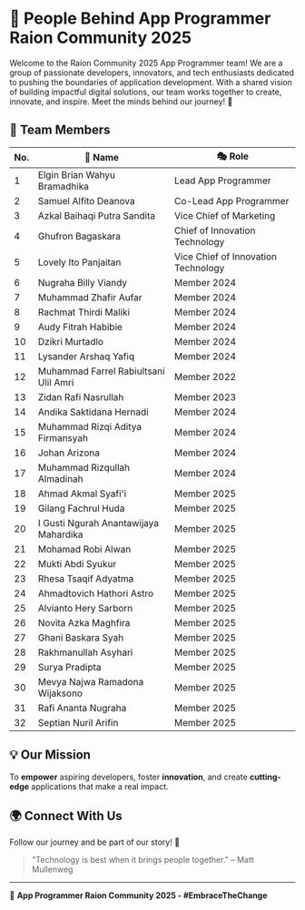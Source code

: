 # 🚀 People Behind App Programmer Raion Community 2025

Welcome to the Raion Community 2025 App Programmer team! We are a group of passionate developers, innovators, and tech enthusiasts dedicated to pushing the boundaries of application development. With a shared vision of building impactful digital solutions, our team works together to create, innovate, and inspire. Meet the minds behind our journey! 🎯

## 🌟 Team Members

| No. | 👤 Name                                   | 🎭 Role                           |
|-----|-------------------------------------------|-----------------------------------|
| 1   | Elgin Brian Wahyu Bramadhika              | Lead App Programmer               |
| 2   | Samuel Alfito Deanova                     | Co-Lead App Programmer            |
| 3   | Azkal Baihaqi Putra Sandita               | Vice Chief of Marketing           |
| 4   | Ghufron Bagaskara                         | Chief of Innovation Technology    |
| 5   | Lovely Ito Panjaitan                      | Vice Chief of Innovation Technology|
| 6   | Nugraha Billy Viandy                      | Member 2024                       |
| 7   | Muhammad Zhafir Aufar                     | Member 2024                       |
| 8   | Rachmat Thirdi Maliki                     | Member 2024                       |
| 9   | Audy Fitrah Habibie                       | Member 2024                       |
| 10  | Dzikri Murtadlo                           | Member 2024                       |
| 11  | Lysander Arshaq Yafiq                     | Member 2024                       |
| 12  | Muhammad Farrel Rabiultsani Ulil Amri     | Member 2022                       |
| 13  | Zidan Rafi Nasrullah                      | Member 2023                       |
| 14  | Andika Saktidana Hernadi                  | Member 2024                       |
| 15  | Muhammad Rizqi Aditya Firmansyah          | Member 2024                       |
| 16  | Johan Arizona                             | Member 2024                       |
| 17  | Muhammad Rizqullah Almadinah              | Member 2024                       |
| 18  | Ahmad Akmal Syafi'i                       | Member 2025                       |
| 19  | Gilang Fachrul Huda                       | Member 2025                       |
| 20  | I Gusti Ngurah Anantawijaya Mahardika     | Member 2025                       |
| 21  | Mohamad Robi Alwan                        | Member 2025                       |
| 22  | Mukti Abdi Syukur                         | Member 2025                       |
| 23  | Rhesa Tsaqif Adyatma                      | Member 2025                       |
| 24  | Ahmadtovich Hathori Astro                 | Member 2025                       |
| 25  | Alvianto Hery Sarborn                     | Member 2025                       |
| 26  | Novita Azka Maghfira                      | Member 2025                       |
| 27  | Ghani Baskara Syah                        | Member 2025                       |
| 28  | Rakhmanullah Asyhari                      | Member 2025                       |
| 29  | Surya Pradipta                            | Member 2025                       |
| 30  | Mevya Najwa Ramadona Wijaksono            | Member 2025                       |
| 31  | Rafi Ananta Nugraha                       | Member 2025                       |
| 32  | Septian Nuril Arifin                      | Member 2025                       |

## 💡 Our Mission
To **empower** aspiring developers, foster **innovation**, and create **cutting-edge** applications that make a real impact.

## 🌍 Connect With Us
Follow our journey and be part of our story! 🚀

> "Technology is best when it brings people together." – Matt Mullenweg

---
🎯 **App Programmer Raion Community 2025 - #EmbraceTheChange**
